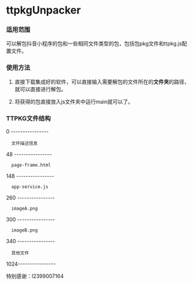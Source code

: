 # ttpkgUnpacker

### 适用范围

可以解包抖音小程序的包和一些相同文件类型的包，包括包pkg文件和ttpkg.js配置文件。

### 使用方法

1. 直接下载集成好的软件，可以直接输入需要解包的文件所在的**文件夹**的路径，就可以直接进行解包。

2. 将获得的包直接放入js文件夹中运行main就可以了。

### TTPKG文件结构

0   ----------------

      文件描述信息
      
48  ----------------

      page-frame.html
      
148 ----------------

      app-service.js
      
260 ----------------

      imageA.png
      
300 ----------------

      imageB.png
      
340 ----------------

      其他文件
      
1024----------------

特别感谢：l2399007164

